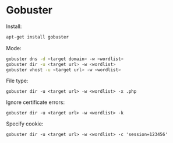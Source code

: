 # Gobuster



Install:

```bash
apt-get install gobuster
```

Mode:

```bash
gobuster dns -d <target domain> -w <wordlist>
gobuster dir -u <target url> -w <wordlist>
gobuster vhost -u <target url> -w <wordlist>
```

File type:

```
gobuster dir -u <target url> -w <wordlist> -x .php
```

Ignore certificate errors:

```
gobuster dir -u <target url> -w <wordlist> -k
```

Specify cookie:

```
gobuster dir -u <target url> -w <wordlist> -c 'session=123456'
```
